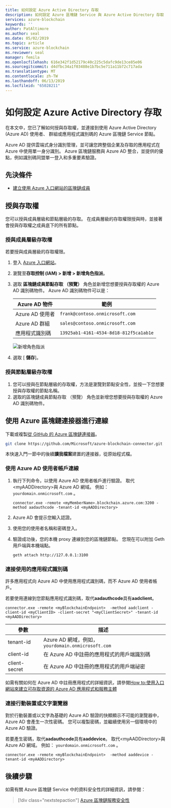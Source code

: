 ```yaml
---
title: 如何設定 Azure Active Directory 存取
description: 如何設定 Azure 區塊鏈 Service 與 Azure Active Directory 存取
services: azure-blockchain
keywords: ''
author: PatAltimore
ms.author: seal
ms.date: 05/02/2019
ms.topic: article
ms.service: azure-blockchain
ms.reviewer: seal
manager: femila
ms.openlocfilehash: 616e342f1d52179c40c225c5dafc9de13ce85e06
ms.sourcegitcommit: d4dfbc34a1f03488e1b7bc5e711a11b72c717ada
ms.translationtype: MT
ms.contentlocale: zh-TW
ms.lasthandoff: 06/13/2019
ms.locfileid: "65028211"
---
```

# <a name="how-to-configure-azure-active-directory-access"></a>如何設定 Azure Active Directory 存取

在本文中，您已了解如何授與存取權，並連接到使用 Azure Active Directory (Azure AD) 使用者、 群組或應用程式識別碼的 Azure 區塊鏈 Service 節點。

Azure AD 提供雲端式身分識別管理，並可讓您跨整個企業及存取的應用程式在 Azure 中使用單一身分識別。 Azure 區塊鏈服務與 Azure AD 整合，並提供的優點，例如識別碼同盟單一登入和多重要素驗證。

## <a name="prerequisites"></a>先決條件

* [建立使用 Azure 入口網站的區塊鏈成員](create-member.md)

## <a name="grant-access"></a>授與存取權

您可以授與成員層級和節點層級的存取。 在成員層級的存取權限授與時，並接著會授與存取權之成員底下的所有節點。

### <a name="grant-member-level-access"></a>授與成員層級存取權

若要授與成員層級的存取權限。

1. 登入 [Azure 入口網站](https://portal.azure.com)。
1. 瀏覽至**存取控制 (IAM) > 新增 > 新增角色指派**。
1. 選取 **區塊鏈成員節點存取 （預覽）** 角色並新增您想要授與存取權的 Azure AD 識別碼物件。 Azure AD 識別碼物件可以是：

    | Azure AD 物件 | 範例 |
    |-----------------|---------|
    | Azure AD 使用者   | `frank@contoso.onmicrosoft.com` |
    | Azure AD 群組  | `sales@contoso.onmicrosoft.com` |
    | 應用程式識別碼  | `13925ab1-4161-4534-8d18-812f5ca1ab1e` |

    ![新增角色指派](./media/configure-aad/add-role-assignment.png)

1. 選取 [ **儲存**]。

### <a name="grant-node-level-access"></a>授與節點層級存取權

1. 您可以授與在節點層級的存取權，方法是瀏覽對節點安全性，並按一下您想要授與存取權的節點名稱。
1. 選取的區塊鏈成員節點存取 （預覽） 角色並新增您想要授與存取權的 Azure AD 識別碼物件。 

## <a name="connect-using-azure-blockchain-connector"></a>使用 Azure 區塊鏈連接器進行連線

下載或複製[從 GitHub 的 Azure 區塊鏈連接器](https://github.com/Microsoft/azure-blockchain-connector/)。

```bash
git clone https://github.com/Microsoft/azure-blockchain-connector.git
```

本快速入門一節中的後續**讀我檔案**建置的連接器，從原始程式檔。

### <a name="connect-using-an-azure-ad-user-account"></a>使用 Azure AD 使用者帳戶連線

1. 執行下列命令，以使用 Azure AD 使用者帳戶進行驗證。 取代\<myAADDirectory\>與 Azure AD 網域。 例如： `yourdomain.onmicrosoft.com` 。

    ```
    connector.exe -remote <myMemberName>.blockchain.azure.com:3200 -method aadauthcode -tenant-id <myAADDirectory> 
    ```

1. Azure AD 會提示您輸入認證。
1. 使用您的使用者名稱和密碼登入。
1. 驗證成功後，您的本機 proxy 連線到您的區塊鏈節點。 您現在可以附加 Geth 用戶端與本機端點。

    ```bash
    geth attach http://127.0.0.1:3100
    ```

### <a name="connect-using-an-application-id"></a>連接使用的應用程式識別碼

許多應用程式向 Azure AD 中使用應用程式識別碼，而不 Azure AD 使用者帳戶。

若要使用連線到您節點應用程式識別碼，取代**aadauthcode**具有**aadclient**。

```
connector.exe -remote <myBlockchainEndpoint>  -method aadclient -client-id <myClientID> -client-secret "<myClientSecret>" -tenant-id <myAADDirectory>
```

| 參數 | 描述 |
|-----------|-------------|
| tenant-id | Azure AD 網域，例如， `yourdomain.onmicrosoft.com`
| client-id | 在 Azure AD 中註冊的應用程式的用戶端識別碼
| client-secret | 在 Azure AD 中註冊的應用程式的用戶端祕密

如需有關如何在 Azure AD 中註冊應用程式的詳細資訊，請參閱[How to:使用入口網站來建立可存取資源的 Azure AD 應用程式和服務主體](../../active-directory/develop/howto-create-service-principal-portal.md)

### <a name="connect-a-mobile-device-or-text-browser"></a>連接行動裝置或文字瀏覽器

對於行動裝置或以文字為基礎的 Azure AD 驗證的快顯顯示不可能的瀏覽器中，Azure AD 會產生一次性密碼。 您可以複製密碼，並繼續使用另一個環境中的 Azure AD 驗證。

若要產生密碼，取代**aadauthcode**具有**aaddevice**。 取代\<myAADDirectory\>與 Azure AD 網域。 例如： `yourdomain.onmicrosoft.com` 。

```
connector.exe -remote <myBlockchainEndpoint>  -method aaddevice -tenant-id <myAADDirectory>
```

## <a name="next-steps"></a>後續步驟

如需有關 Azure 區塊鏈 Service 中的資料安全性的詳細資訊，請參閱：

> [!div class="nextstepaction"]
> [Azure 區塊鏈服務安全性](data-security.md)